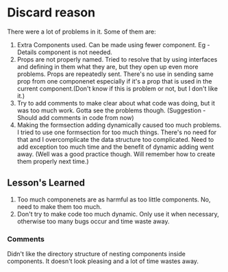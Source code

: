 # Discard reason
There were a lot of problems in it. Some of them are:
1. Extra Components used. Can be made using fewer component. Eg - Details component is not needed.
2. Props are not properly named. Tried to resolve that by using interfaces and defining in them what they are, but they open up even more problems. Props are repeatedly sent. There's no use in sending same prop from one componenet especially if it's a prop that is used in the current component.(Don't know if this is problem or not, but I don't like it.)
3. Try to add comments to make clear about what code was doing, but it was too much work. Gotta see the problems though. (Suggestion - Should add comments in code from now)
4. Making the formsection adding dynamically caused too much problems. I tried to use one formsection for too much things. There's no need for that and I overcomplicate the data structure too complicated. Need to add exception too much time and the benefit of dynamic adding went away. (Well was a good practice though. Will remember how to create them properly next time.)

## Lesson's Learned
1. Too much componenets are as harmful as too little components. No, need to make them too much.
2. Don't try to make code too much dynamic. Only use it when necessary, otherwise too many bugs occur and time waste away. 

### Comments
Didn't like the directory structure of nesting components inside components. It doesn't look pleasing and a lot of time wastes away.
